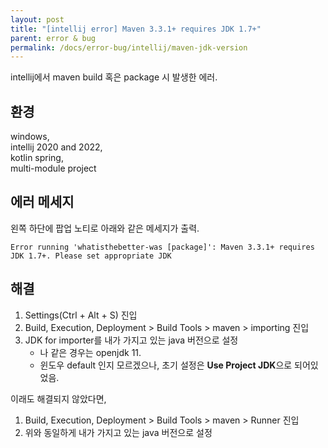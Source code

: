 ```yaml
---
layout: post
title: "[intellij error] Maven 3.3.1+ requires JDK 1.7+"
parent: error & bug
permalink: /docs/error-bug/intellij/maven-jdk-version
---
```


intellij에서 maven build 혹은 package 시 발생한 에러.  

## 환경

windows,  
intellij 2020 and 2022,  
kotlin spring,  
multi-module project


## 에러 메세지

왼쪽 하단에 팝업 노티로 아래와 같은 메세지가 출력.

```
Error running 'whatisthebetter-was [package]': Maven 3.3.1+ requires JDK 1.7+. Please set appropriate JDK
```


## 해결

1. Settings(Ctrl + Alt + S) 진입
2. Build, Execution, Deployment > Build Tools > maven > importing 진입
3. JDK for importer를 내가 가지고 있는 java 버전으로 설정
   - 나 같은 경우는 openjdk 11.
   - 윈도우 default 인지 모르겠으나, 초기 설정은 **Use Project JDK**으로 되어있었음.

이래도 해결되지 않았다면,

1. Build, Execution, Deployment > Build Tools > maven > Runner 진입
2. 위와 동일하게 내가 가지고 있는 java 버전으로 설정

